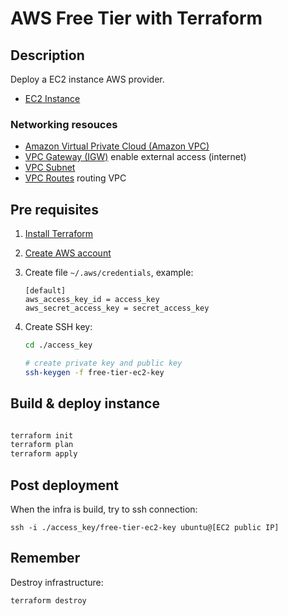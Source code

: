 # AWS Free Tier with Terraform

## Description

Deploy a EC2 instance AWS provider.

* [EC2 Instance](https://docs.aws.amazon.com/es_es/AWSEC2/latest/UserGuide/concepts.html)

### Networking resouces

* [Amazon Virtual Private Cloud (Amazon VPC)](https://docs.aws.amazon.com/es_es/vpc/latest/userguide/what-is-amazon-vpc.html)
* [VPC Gateway (IGW)](https://docs.aws.amazon.com/es_es/vpc/latest/userguide/VPC_Internet_Gateway.html) enable external access (internet)
* [VPC Subnet](https://docs.aws.amazon.com/es_es/vpc/latest/userguide/working-with-vpcs.html#AddaSubnet)
* [VPC Routes](https://docs.aws.amazon.com/es_es/vpc/latest/userguide/VPC_Route_Tables.html) routing VPC

## Pre requisites

1. [Install Terraform](https://learn.hashicorp.com/terraform/getting-started/install.html)
2. [Create AWS account](https://docs.aws.amazon.com/es_es/organizations/latest/userguide/orgs_manage_accounts_create.html)
3. Create file `~/.aws/credentials`, example:

   ```text
   [default]
   aws_access_key_id = access_key
   aws_secret_access_key = secret_access_key 
   ```

4. Create SSH key:

   ```bash
   cd ./access_key

   # create private key and public key
   ssh-keygen -f free-tier-ec2-key
   ```

## Build & deploy instance

```bash

terraform init
terraform plan
terraform apply

```

## Post deployment

When the infra is build, try to ssh connection:

`ssh -i ./access_key/free-tier-ec2-key ubuntu@[EC2 public IP]`

## Remember

Destroy infrastructure:

`terraform destroy`
